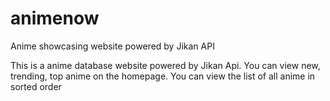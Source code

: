 # animenow
Anime showcasing website powered by Jikan API

This is a anime database website powered by Jikan Api.
You can view new, trending, top anime on the homepage.
You can view the list of all anime in sorted order

